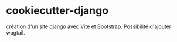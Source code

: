 # cookiecutter-django
création d'un site django avec Vite et Bootstrap. Possibilité d'ajouter wagtail.
